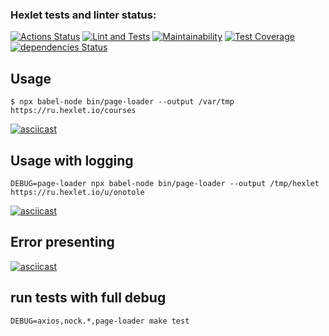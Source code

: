 ### Hexlet tests and linter status:
[![Actions Status](https://github.com/anatolyburtsev/frontend-testing-react-project-lvl1/workflows/hexlet-check/badge.svg)](https://github.com/anatolyburtsev/frontend-testing-react-project-lvl1/actions)
[![Lint and Tests](https://github.com/anatolyburtsev/frontend-testing-react-project-lvl1/actions/workflows/base-check.yml/badge.svg)](https://github.com/anatolyburtsev/frontend-testing-react-project-lvl1/actions/workflows/base-check.yml)
[![Maintainability](https://api.codeclimate.com/v1/badges/701fae47a20a9a7ca6f8/maintainability)](https://codeclimate.com/github/anatolyburtsev/frontend-testing-react-project-lvl1/maintainability)
[![Test Coverage](https://api.codeclimate.com/v1/badges/701fae47a20a9a7ca6f8/test_coverage)](https://codeclimate.com/github/anatolyburtsev/frontend-testing-react-project-lvl1/test_coverage)
[![dependencies Status](https://david-dm.org/anatolyburtsev/frontend-testing-react-project-lvl1/status.svg)](https://david-dm.org/anatolyburtsev/frontend-testing-react-project-lvl1)

## Usage

```shell
$ npx babel-node bin/page-loader --output /var/tmp https://ru.hexlet.io/courses
```
[![asciicast](https://asciinema.org/a/Ul9zYCVhJnqN1rquPIvx1SAwd.svg)](https://asciinema.org/a/Ul9zYCVhJnqN1rquPIvx1SAwd)

## Usage with logging
```shell
DEBUG=page-loader npx babel-node bin/page-loader --output /tmp/hexlet https://ru.hexlet.io/u/onotole
```

[![asciicast](https://asciinema.org/a/cUJd2rjAt6CsMazZrmDzZBk4v.svg)](https://asciinema.org/a/cUJd2rjAt6CsMazZrmDzZBk4v)

## Error presenting
[![asciicast](https://asciinema.org/a/ta8SnD2tqzDhDUY2u2meKCj3c.svg)](https://asciinema.org/a/ta8SnD2tqzDhDUY2u2meKCj3c)

## run tests with full debug
```shell
DEBUG=axios,nock.*,page-loader make test
```
